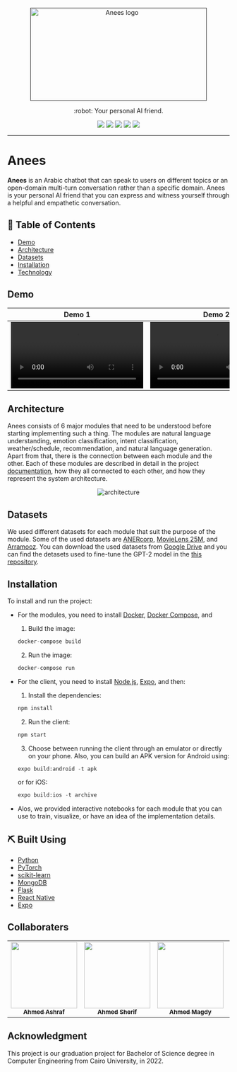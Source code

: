 <p align="center">
  <a href="" rel="noopener">
 <img width=400px height=210px src="https://user-images.githubusercontent.com/40968967/180668398-0b453d43-a08f-4b31-ba22-6dcb71a3cb12.svg" alt="Anees logo"></a>
</p>

<p align="center"> :robot: Your personal AI friend.
    <br> 
</p>

<p align="center">
  <a href="https://github.com/aashrafh/Anees/graphs/contributors" alt="Contributors">
        <img src="https://img.shields.io/github/contributors/aashrafh/Anees" /></a>
  
   <a href="https://github.com/aashrafh/Anees/issues" alt="Issues">
        <img src="https://img.shields.io/github/issues/aashrafh/Anees" /></a>
  
  <a href="https://github.com/aashrafh/Anees/network" alt="Forks">
        <img src="https://img.shields.io/github/forks/aashrafh/Anees" /></a>
        
  <a href="https://github.com/aashrafh/Anees/stargazers" alt="Stars">
        <img src="https://img.shields.io/github/stars/aashrafh/Anees" /></a>
        
  <a href="https://github.com/aashrafh/Anees/blob/master/LICENSE" alt="License">
        <img src="https://img.shields.io/github/license/aashrafh/Anees" /></a>
</p>


---

# Anees
**Anees** is an Arabic chatbot that can speak to users on different topics or an open-domain multi-turn conversation rather than a specific domain. Anees is your personal AI friend that you can express and witness yourself through a helpful and empathetic conversation.

## 📝 Table of Contents
- [Demo](#demo)
- [Architecture](#arch)
- [Datasets](#datasets)
- [Installation](#install)
- [Technology](#tech)

## Demo <a name = "demo"></a>
<div align="center">

Demo 1 | Demo 2
:-: | :-:
<video src='https://user-images.githubusercontent.com/40968967/180667178-64b55cac-6661-43ad-8fd7-c3f8bf614758.mp4'/> | <video src='https://user-images.githubusercontent.com/40968967/180666812-15ede875-c0a6-4357-94e1-09885eadee7a.mp4'/>

</div>

## Architecture <a name = "arch"></a>

Anees consists of 6 major modules that need to be understood before starting implementing such a thing. The modules are natural language understanding, emotion classification, intent classification, weather/schedule, recommendation, and natural language generation. Apart from that, there is the connection between each module and the other. Each of these modules are described in detail in the project [documentation](https://github.com/aashrafh/Anees/blob/rest/Anees%20Document.pdf), how they all connected to each other, and how they represent the system architecture.

<div align="center">

![architecture](https://user-images.githubusercontent.com/40968967/180667782-8d183eb9-ca4d-4ff2-b774-8a6afa15f2b0.png)

</div>

## Datasets <a name = "datasets"></a>

We used different datasets for each module that suit the purpose of the module. Some of the used datasets are [ANERcorp](https://camel.abudhabi.nyu.edu/anercorp/), [MovieLens 25M](https://grouplens.org/datasets/movielens/25m/), and [Arramooz](https://github.com/linuxscout/arramooz). You can download the used datasets from [Google Drive](https://drive.google.com/file/d/1tl2nmpfp6-V4WQmEhQSyrxGFGDm5wYbW/view?usp=sharing) and you can find the detasets used to fine-tune the GPT-2 model in the [this repository](https://github.com/aashrafh/anees-dataset).

## Installation <a name = "install"></a>

To install and run the project:

- For the modules, you need to install [Docker](https://docs.docker.com/engine/install/), [Docker Compose](https://docs.docker.com/compose/install/), and 
    1. Build the image:
    
    ```py 
    docker-compose build
    ```
    
    2. Run the image:
    
    ```py 
    docker-compose run
    ```
- For the client, you need to install [Node.js](https://nodejs.org/en/download/), [Expo](https://docs.expo.dev/get-started/installation/), and then:
    1. Install the dependencies:
    ```py
    npm install
    ```
    
    2. Run the client:
    ```py
    npm start
    ```
    
    3. Choose between running the client through an emulator or directly on your phone. Also, you can build an APK version for Android using:
    ```py
    expo build:android -t apk
    ```
    or for iOS:
    ```py
    expo build:ios -t archive
    ```
 - Alos, we provided interactive notebooks for each module that you can use to train, visualize, or have an idea of the implementation details.
 
 
 ## ⛏️ Built Using <a name = "tech"></a>
- [Python](https://www.python.org/)
- [PyTorch](https://pytorch.org/)
- [scikit-learn](https://scikit-learn.org/stable/)
- [MongoDB](https://www.mongodb.com/)
- [Flask](https://flask.palletsprojects.com/en/2.1.x/)
- [React Native](https://reactnative.dev/)
- [Expo](https://expo.dev/)

## Collaboraters

<table>
  <tr>
    <td align="center"><a href="https://github.com/aashrafh"><img src="https://avatars.githubusercontent.com/u/40968967?v=4" width="150px;" alt=""/><br /><sub><b>Ahmed Ashraf</b></sub></a><br /></td>
     <td align="center"><a href="https://github.com/ahmedsherif304"><img src="https://avatars.githubusercontent.com/u/40776441?v=4" width="150px;" alt=""/><br /><sub><b>Ahmed Sherif</b></sub></a><br /></td>
     <td align="center"><a href="https://github.com/AhmedMGZ7"><img src="https://avatars.githubusercontent.com/u/48853566?v=4" width="150px;" alt=""/><br /><sub><b>Ahmed Magdy</b></sub></a><br /></td>
     <td align="center"><a href="https://github.com/Abdelrhmanfdl"><img src="https://avatars.githubusercontent.com/u/44409979?v=4" width="150px;" alt=""/><br /><sub><b>Abdelrhman Fdl</b></sub></a><br /></td>
  </tr>
 </table
  >
  
## Acknowledgment

This project is our graduation project for Bachelor of Science degree in Computer Engineering from Cairo University, in 2022.
